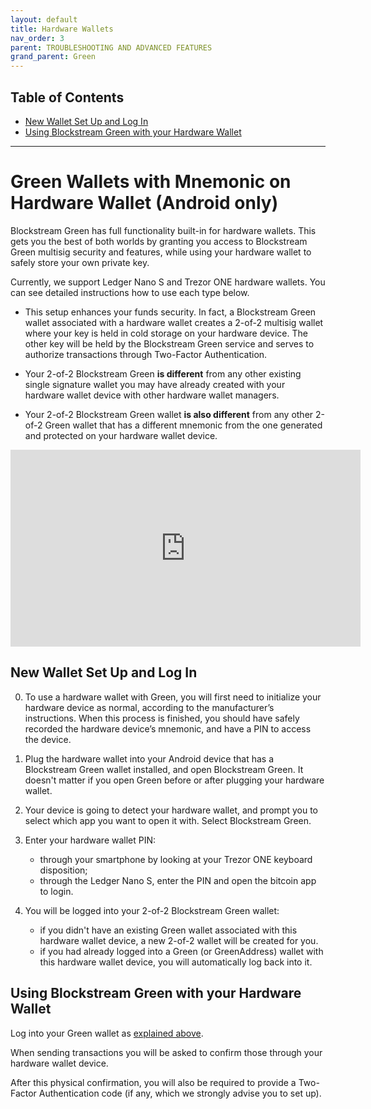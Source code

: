 ```yaml
---
layout: default
title: Hardware Wallets
nav_order: 3
parent: TROUBLESHOOTING AND ADVANCED FEATURES
grand_parent: Green
--- 
```


## Table of Contents

- [New Wallet Set Up and Log In](#new-wallet-set-up-and-log-in)
- [Using Blockstream Green with your Hardware Wallet](#using-blockstream-green-with-your-hardware-wallet)

___

# Green Wallets with Mnemonic on Hardware Wallet (Android only)

Blockstream Green has full functionality built-in for hardware wallets. This gets you the best of both worlds by granting you access to Blockstream Green multisig security and features, while using your hardware wallet to safely store your own private key.

Currently, we support Ledger Nano S and Trezor ONE hardware wallets. You can see detailed instructions how to use each type below.
* This setup enhances your funds security. In fact, a Blockstream Green wallet associated with a hardware wallet creates a 2-of-2 multisig wallet where your key is held in cold storage on your hardware device. The other key will be held by the Blockstream Green service and serves to authorize transactions through Two-Factor Authentication.

* Your 2-of-2 Blockstream Green **is different** from any other existing single signature wallet you may have already created with your hardware wallet device with other hardware wallet managers.

* Your 2-of-2 Blockstream Green wallet **is also different** from any other 2-of-2 Green wallet that has a different mnemonic from the one generated and protected on your hardware wallet device.

<iframe width="560" height="315" src="https://www.youtube.com/embed/nkQ_LXEuSVg" frameborder="0" allow="accelerometer; autoplay; encrypted-media; gyroscope; picture-in-picture" allowfullscreen></iframe>

## New Wallet Set Up and Log In

0. To use a hardware wallet with Green, you will first need to initialize your hardware device as normal, according to the manufacturer’s instructions. When this process is finished, you should have safely recorded the hardware device’s mnemonic, and have a PIN to access the device.

1. Plug the hardware wallet into your Android device that has a Blockstream Green wallet installed, and open Blockstream Green. It doesn't matter if you open Green before or after plugging your hardware wallet.

2. Your device is going to detect your hardware wallet, and prompt you to select which app you want to open it with. Select Blockstream Green.

3. Enter your hardware wallet PIN:
   - through your smartphone by looking at your Trezor ONE keyboard disposition;
   - through the Ledger Nano S, enter the PIN and open the bitcoin app to login.

4. You will be logged into your 2-of-2 Blockstream Green wallet:
   - if you didn't have an existing Green wallet associated with this hardware wallet device, a new 2-of-2 wallet will be created for you.
   - if you had already logged into a Green (or GreenAddress) wallet with this hardware wallet device, you will automatically log back into it.


## Using Blockstream Green with your Hardware Wallet

Log into your Green wallet as [explained above](#new-wallet-set-up-and-log-in).

When sending transactions you will be asked to confirm those through your hardware wallet device. 

After this physical confirmation, you will also be required to provide a Two-Factor Authentication code (if any, which we strongly advise you to set up).